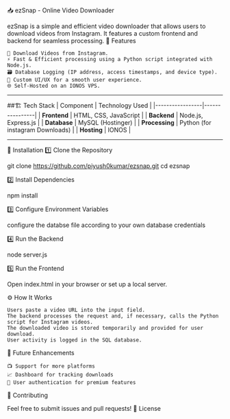 📥 ezSnap - Online Video Downloader

ezSnap is a simple and efficient video downloader that allows users to download videos from Instagram. It features a custom frontend and backend for seamless processing.
🚀 Features

    📌 Download Videos from Instagram.
    ⚡ Fast & Efficient processing using a Python script integrated with Node.js.
    🗃️ Database Logging (IP address, access timestamps, and device type).
    🎨 Custom UI/UX for a smooth user experience.
    🌐 Self-Hosted on an IONOS VPS.


___

##🏗️ Tech Stack
| Component       | Technology Used |
|-----------------|----------------|
| **Frontend**    | HTML, CSS, JavaScript |
| **Backend**     | Node.js, Express.js |
| **Database**    | MySQL (Hostinger) |
| **Processing**  | Python  (for instagram Downloads) |
| **Hosting**     | IONOS |
___
    

🔧 Installation
1️⃣ Clone the Repository

git clone https://github.com/piyush0kumar/ezsnap.git
cd ezsnap

2️⃣ Install Dependencies

npm install

3️⃣ Configure Environment Variables

configure the databse file according to your own database credentials

4️⃣ Run the Backend

node server.js

5️⃣ Run the Frontend

Open index.html in your browser or set up a local server.

⚙️ How It Works

    Users paste a video URL into the input field.
    The backend processes the request and, if necessary, calls the Python script for Instagram videos.
    The downloaded video is stored temporarily and provided for user download.
    User activity is logged in the SQL database.


📌 Future Enhancements

    📺 Support for more platforms
    📈 Dashboard for tracking downloads
    🔐 User authentication for premium features

🤝 Contributing

Feel free to submit issues and pull requests!
📝 License



